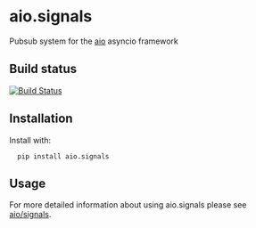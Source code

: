 aio.signals
===========

Pubsub system for the [aio](https://github.com/phlax/aio) asyncio framework

Build status
------------
[![Build Status](https://travis-ci.org/phlax/aio.signals.svg?branch=master)](https://travis-ci.org/phlax/aio.signals)


Installation
------------
Install with:

```
  pip install aio.signals
```

Usage
-----
For more detailed information about using aio.signals please see [aio/signals](aio/signals).
